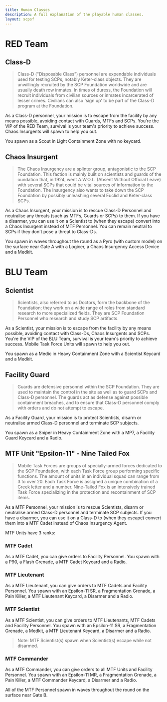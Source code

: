 ```yaml
---
title: Human Classes
description: A full explanation of the playable human classes.
layout: scpsf
---
```


# RED Team

## Class-D

> Class-D ("Disposable Class") personnel are expendable individuals used for testing SCPs, notably Keter-class objects. They are unwillingly recruited by the SCP Foundation worldwide and are usually death row inmates. In times of duress, the Foundation will recruit individuals from civilian sources or inmates incarcerated of lesser crimes. Civilians can also 'sign up' to be part of the Class-D program at the Foundation.

As a Class-D personnel, your mission is to escape from the facility by any means possible, avoiding contact with Guards, MTFs and SCPs. You're the VIP of the RED Team, survival is your team's priority to achieve success. Chaos Insurgents will spawn to help you out.

You spawn as a Scout in Light Containment Zone with no keycard.

## Chaos Insurgent

> The Chaos Insurgency are a splinter group, antagonistic to the SCP Foundation. This faction is mainly built on scientists and guards of the oundation that, in 1924, went A.W.O.L. (Absent Without Official Leave) with several SCPs that could be vital sources of information to the Foundation. The Insurgency also wants to take down the SCP Foundation by possibly unleashing several Euclid and Keter-class SCPs.

As a Chaos Insurgent, your mission is to rescue Class-D Personnel and neutralise any threats (such as MTFs, Guards or SCPs) to them. If you have a disarmer, you can use it on a Scientist to (when they escape) convert into a Chaos Insurgent instead of MTF Personnel. You can remain neutral to SCPs if they don't pose a threat to Class-Ds.

You spawn in waves throughout the round as a Pyro (with custom model) on the surface near Gate A with a Logicer, a Chaos Insurgency Access Device and a Medkit.

# BLU Team

## Scientist

> Scientists, also referred to as Doctors, form the backbone of the Foundation; they work on a wide range of roles from standard research to more specialized fields. They are SCP Foundation Personnel who research and study SCP artifacts.

As a Scientist, your mission is to escape from the facility by any means possible, avoiding contact with Class-Ds, Chaos Insurgents and SCPs. You're the VIP of the BLU Team, survival is your team's priority to achieve success. Mobile Task Force Units will spawn to help you out.

You spawn as a Medic in Heavy Containment Zone with a Scientist Keycard and a Medkit.

## Facility Guard

> Guards are defensive personnel within the SCP Foundation. They are used to maintain the control in the site as well as to guard SCPs and Class-D personnel. The guards act as defense against possible containment breaches, and to ensure that Class-D personnel comply with orders and do not attempt to escape.

As a Facility Guard, your mission is to protect Scientists, disarm or neutralise armed Class-D personnel and terminate SCP subjects.

You spawn as a Sniper in Heavy Containment Zone with a MP7, a Facility Guard Keycard and a Radio.

## MTF Unit "Epsilon-11" - Nine Tailed Fox

> Mobile Task Forces are groups of specially-armed forces dedicated to the SCP Foundation, with each Task Force group performing specific functions. The amount of units in an individual squad can range from 3 to over 20. Each Task Force is assigned a unique combination of a Greek letter and a number. Nine-Tailed Fox is an intensively trained Task Force specializing in the protection and recontainment of SCP items.

As a MTF Personnel, your mission is to rescue Scientists, disarm or neutralise armed Class-D personnel and terminate SCP subjects. If you have a disarmer, you can use it on a Class-D to (when they escape) convert them into a MTF Cadet instead of Chaos Insurgency Agent.

MTF Units have 3 ranks:

### MTF Cadet

As a MTF Cadet, you can give orders to Facility Personnel. You spawn with a P90, a Flash Grenade, a MTF Cadet Keycard and a Radio.

### MTF Lieutenant

As a MTF Lieutenant, you can give orders to MTF Cadets and Facility Personnel. You spawn with an Epsilon-11 SR, a Fragmentation Grenade, a Pain Killer, a MTF Lieutenant Keycard, a Disarmer and a Radio.

### MTF Scientist

As a MTF Scientist, you can give orders to MTF Lieutenants, MTF Cadets and Facility Personnel. You spawn with an Epsilon-11 SR, a Fragmentation Grenade, a Medkit, a MTF Lieutenant Keycard, a Disarmer and a Radio.

> Note: MTF Scientist(s) spawn when Scientist(s) escape while not disarmed.

### MTF Commander

As a MTF Commander, you can give orders to all MTF Units and Facility Personnel. You spawn with an Epsilon-11 MR, a Fragmentation Grenade, a Pain Killer, a MTF Commander Keycard, a Disarmer and a Radio.

All of the MTF Personnel spawn in waves throughout the round on the surface near Gate B.